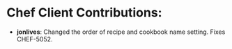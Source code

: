 <!---
This file is reset everytime when a new release is done. Contents of this file is for the currently unreleased version.

Example Contribution:
* **kalistec**: Improved file resource greatly.
-->
# Chef Client Contributions:

* **jonlives**: Changed the order of recipe and cookbook name setting. Fixes CHEF-5052.

